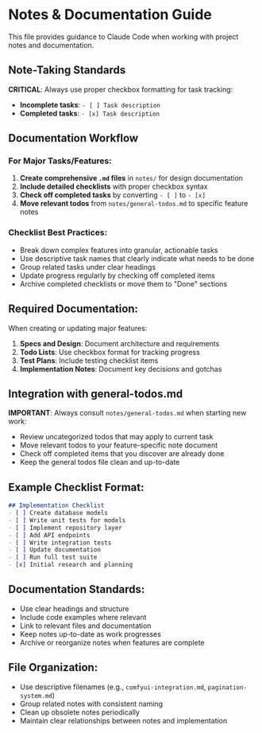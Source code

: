 # Notes & Documentation Guide

This file provides guidance to Claude Code when working with project notes and documentation.

## Note-Taking Standards
**CRITICAL**: Always use proper checkbox formatting for task tracking:
- **Incomplete tasks**: `- [ ] Task description`
- **Completed tasks**: `- [x] Task description`

## Documentation Workflow
### For Major Tasks/Features:
1. **Create comprehensive `.md` files** in `notes/` for design documentation
2. **Include detailed checklists** with proper checkbox syntax
3. **Check off completed tasks** by converting `- [ ]` to `- [x]`
4. **Move relevant todos** from `notes/general-todos.md` to specific feature notes

### Checklist Best Practices:
- Break down complex features into granular, actionable tasks
- Use descriptive task names that clearly indicate what needs to be done
- Group related tasks under clear headings
- Update progress regularly by checking off completed items
- Archive completed checklists or move them to "Done" sections

## Required Documentation:
When creating or updating major features:
1. **Specs and Design**: Document architecture and requirements
2. **Todo Lists**: Use checkbox format for tracking progress
3. **Test Plans**: Include testing checklist items
4. **Implementation Notes**: Document key decisions and gotchas

## Integration with general-todos.md
**IMPORTANT**: Always consult `notes/general-todos.md` when starting new work:
- Review uncategorized todos that may apply to current task
- Move relevant todos to your feature-specific note document
- Check off completed items that you discover are already done
- Keep the general todos file clean and up-to-date

## Example Checklist Format:
```markdown
## Implementation Checklist
- [ ] Create database models
- [ ] Write unit tests for models
- [ ] Implement repository layer
- [ ] Add API endpoints
- [ ] Write integration tests
- [ ] Update documentation
- [ ] Run full test suite
- [x] Initial research and planning
```

## Documentation Standards:
- Use clear headings and structure
- Include code examples where relevant
- Link to relevant files and documentation
- Keep notes up-to-date as work progresses
- Archive or reorganize notes when features are complete

## File Organization:
- Use descriptive filenames (e.g., `comfyui-integration.md`, `pagination-system.md`)
- Group related notes with consistent naming
- Clean up obsolete notes periodically
- Maintain clear relationships between notes and implementation